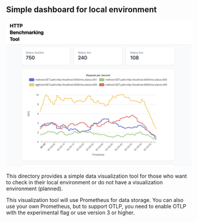 ## Simple dashboard for local environment

![dashboard](dashboard.png)

This directory provides a simple data visualization tool for those who want to check in their local environment or do not have a visualization environment (planned).

This visualization tool will use Prometheus for data storage. You can also use your own Prometheus, but to support OTLP, you need to enable OTLP with the experimental flag or use version 3 or higher.
